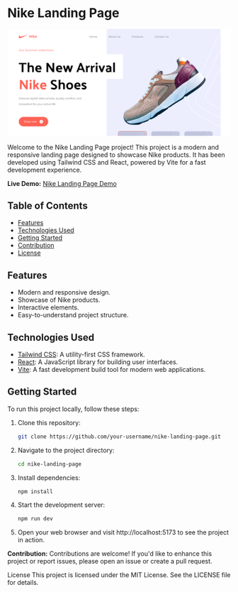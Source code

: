 # Nike Landing Page

![Nike Landing Page](images/desktop.png)

Welcome to the Nike Landing Page project! This project is a modern and responsive landing page designed to showcase Nike products. It has been developed using Tailwind CSS and React, powered by Vite for a fast development experience.

**Live Demo:** [Nike Landing Page Demo](https://nike-landing-page1.netlify.app/)

## Table of Contents

- [Features](#features)
- [Technologies Used](#technologies-used)
- [Getting Started](#getting-started)
- [Contribution](#contribution)
- [License](#license)

## Features

- Modern and responsive design.
- Showcase of Nike products.
- Interactive elements.
- Easy-to-understand project structure.

## Technologies Used

- [Tailwind CSS](https://tailwindcss.com/): A utility-first CSS framework.
- [React](https://reactjs.org/): A JavaScript library for building user interfaces.
- [Vite](https://vitejs.dev/): A fast development build tool for modern web applications.

## Getting Started

To run this project locally, follow these steps:

1. Clone this repository:

   ```bash
   git clone https://github.com/your-username/nike-landing-page.git
   
2. Navigate to the project directory:

   ```bash
   cd nike-landing-page
3. Install dependencies:
   ```bash
   npm install
4. Start the development server:
   ```bash
   npm run dev
5. Open your web browser and visit http://localhost:5173 to see the project in action.


**Contribution:**
Contributions are welcome! If you'd like to enhance this project or report issues, please open an issue or create a pull request.


License
This project is licensed under the MIT License. See the LICENSE file for details.
